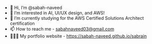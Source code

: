- 👋 Hi, I’m @sabah-naveed
- 👀 I’m interested in AI, UI/UX design, and AWS!
- 🌱 I’m currently studying for the AWS Certified Solutions Architect certification
- 📫 How to reach me - sabahnaveed03@gmail.com
- 👩🏽‍💻 My portfolio website - https://sabah-naveed.github.io/sabrain

<!---
sabah-naveed/sabah-naveed is a ✨ special ✨ repository because its `README.md` (this file) appears on your GitHub profile.
You can click the Preview link to take a look at your changes.
--->
